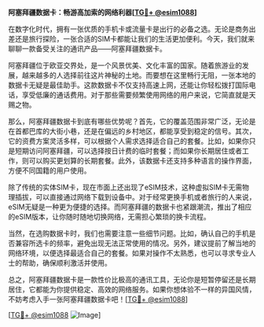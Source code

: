 **阿塞拜疆数据卡：畅游高加索的网络利器[[TG💪+ @esim1088](https://t.me/s/esim1088)]**

在数字化时代，拥有一张优质的手机卡或流量卡是出行的必备之选。无论是商务出差还是旅行探险，一张合适的SIM卡都能让我们的生活更加便利。今天，我们就来聊聊一款备受关注的通讯产品——阿塞拜疆数据卡。

阿塞拜疆位于欧亚交界处，是一个风景优美、文化丰富的国家。随着旅游业的发展，越来越多的人选择前往这片神秘的土地。而要想在这里畅行无阻，一张本地的数据卡无疑是最佳助手。这款数据卡不仅支持高速上网，还能让你轻松拨打国际电话，享受低廉的通话费用。对于那些需要频繁使用网络的用户来说，它简直就是天赐之物。

那么，阿塞拜疆数据卡到底有哪些优势呢？首先，它的覆盖范围非常广泛，无论是在首都巴库的大街小巷，还是在偏远的乡村地区，都能享受到稳定的信号。其次，它的资费方案灵活多样，可以根据个人需求选择适合自己的套餐。比如，如果你只是短期访问阿塞拜疆，可以选择按日计费的临时套餐；而如果你长期居住或者工作，则可以购买更划算的长期套餐。此外，该数据卡还支持多种语言的操作界面，方便不同国籍的用户使用。

除了传统的实体SIM卡，现在市面上还出现了eSIM技术，这种虚拟SIM卡无需物理插拔，可以直接通过网络下载到设备中。对于经常更换手机或者旅行的人来说，eSIM无疑是一种更为便捷的选择。而阿塞拜疆的数据卡也紧跟潮流，推出了相应的eSIM版本，让你随时随地切换网络，无需担心繁琐的换卡流程。

当然，在选购数据卡时，我们也需要注意一些细节问题。比如，确认自己的手机是否兼容所选卡的频率，避免出现无法正常使用的情况。另外，建议提前了解当地的网络环境，以便选择最适合自己的套餐。如果对操作不太熟悉，也可以寻求专业人士的帮助，确保顺利激活并使用。

总之，阿塞拜疆数据卡是一款性价比极高的通讯工具，无论你是短暂停留还是长期居住，它都能为你提供稳定、高效的网络服务。如果你想体验不一样的异国风情，不妨考虑入手一张阿塞拜疆数据卡吧！[[TG💪+ @esim1088](https://t.me/s/esim1088)]

[[TG💪+ @esim1088](https://t.me/s/esim1088) ![Image](https://i.postimg.cc/4NQfJmqS/Snipaste-2025-05-13-00-14-12.png)]
